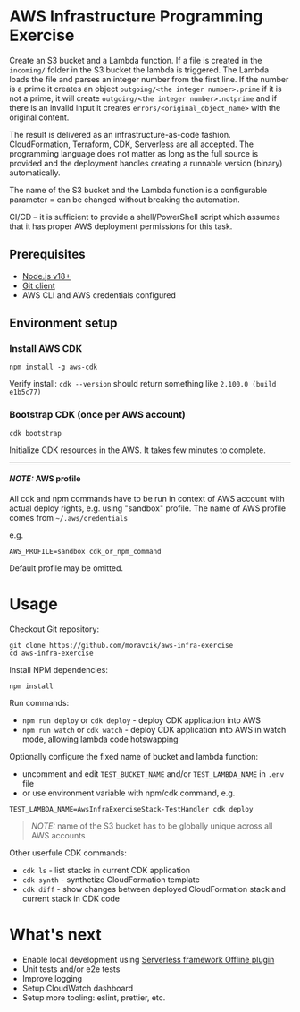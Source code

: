 # AWS Infrastructure Programming Exercise

Create an S3 bucket and a Lambda function. If a file is created in the `incoming/` folder in the S3 bucket
the lambda is triggered. The Lambda loads the file and parses an integer number from the first line. If
the number is a prime it creates an object `outgoing/<the integer number>.prime` if it is not a prime, it
will create `outgoing/<the integer number>.notprime` and if there is an invalid input it creates
`errors/<original_object_name>` with the original content.

The result is delivered as an infrastructure-as-code fashion. CloudFormation, Terraform, CDK,
Serverless are all accepted. The programming language does not matter as long as the full source is
provided and the deployment handles creating a runnable version (binary) automatically.

The name of the S3 bucket and the Lambda function is a configurable parameter = can be changed
without breaking the automation.

CI/CD – it is sufficient to provide a shell/PowerShell script which assumes that it has proper AWS
deployment permissions for this task.

## Prerequisites
- [Node.js v18+](https://nodejs.org/)
- [Git client](https://git-scm.com/downloads)
- AWS CLI and AWS credentials configured

## Environment setup
### Install AWS CDK
```
npm install -g aws-cdk
```
Verify install: `cdk --version` should return something like `2.100.0 (build e1b5c77)`

### Bootstrap CDK (once per AWS account)
```
cdk bootstrap
```
Initialize CDK resources in the AWS. It takes few minutes to complete.

---
#### _NOTE:_ AWS profile
All cdk and npm commands have to be run in context of AWS account with actual deploy rights, e.g. using "sandbox" profile.
The name of AWS profile comes from `~/.aws/credentials`

e.g.
```
AWS_PROFILE=sandbox cdk_or_npm_command
```

Default profile may be omitted.

# Usage

Checkout Git repository:
```
git clone https://github.com/moravcik/aws-infra-exercise
cd aws-infra-exercise
```
Install NPM dependencies:
```
npm install
```

Run commands:
- `npm run deploy` or `cdk deploy` - deploy CDK application into AWS
- `npm run watch` or `cdk watch` - deploy CDK application into AWS in watch mode, allowing lambda code hotswapping

Optionally configure the fixed name of bucket and lambda function:
- uncomment and edit `TEST_BUCKET_NAME` and/or `TEST_LAMBDA_NAME` in `.env` file
- or use environment variable with npm/cdk command, e.g.
```
TEST_LAMBDA_NAME=AwsInfraExerciseStack-TestHandler cdk deploy
```

> _NOTE:_ name of the S3 bucket has to be globally unique across all AWS accounts

Other userfule CDK commands:
- `cdk ls` - list stacks in current CDK application
- `cdk synth` - synthetize CloudFormation template
- `cdk diff` - show changes between deployed CloudFormation stack and current stack in CDK code

# What's next
- Enable local development using [Serverless framework Offline plugin](https://www.serverless.com/plugins/serverless-offline)
- Unit tests and/or e2e tests
- Improve logging
- Setup CloudWatch dashboard
- Setup more tooling: eslint, prettier, etc.